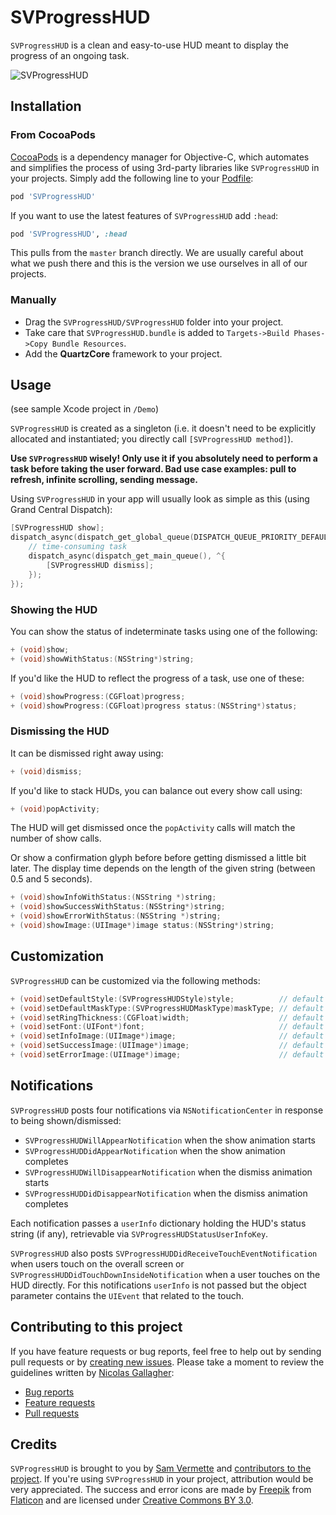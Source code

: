 # SVProgressHUD

`SVProgressHUD` is a clean and easy-to-use HUD meant to display the progress of an ongoing task.

![SVProgressHUD](http://f.cl.ly/items/2G1F1Z0M0k0h2U3V1p39/SVProgressHUD.gif)

## Installation

### From CocoaPods

[CocoaPods](http://cocoapods.org) is a dependency manager for Objective-C, which automates and simplifies the process of using 3rd-party libraries like `SVProgressHUD` in your projects. Simply add the following line to your [Podfile](http://guides.cocoapods.org/using/using-cocoapods.html):

```ruby
pod 'SVProgressHUD'
```

If you want to use the latest features of `SVProgressHUD` add `:head`:

```ruby
pod 'SVProgressHUD', :head
```

This pulls from the `master` branch directly. We are usually careful about what we push there and this is the version we use ourselves in all of our projects.

### Manually

* Drag the `SVProgressHUD/SVProgressHUD` folder into your project.
* Take care that `SVProgressHUD.bundle` is added to `Targets->Build Phases->Copy Bundle Resources`.
* Add the **QuartzCore** framework to your project.

## Usage

(see sample Xcode project in `/Demo`)

`SVProgressHUD` is created as a singleton (i.e. it doesn't need to be explicitly allocated and instantiated; you directly call `[SVProgressHUD method]`).

**Use `SVProgressHUD` wisely! Only use it if you absolutely need to perform a task before taking the user forward. Bad use case examples: pull to refresh, infinite scrolling, sending message.**

Using `SVProgressHUD` in your app will usually look as simple as this (using Grand Central Dispatch):

```objective-c
[SVProgressHUD show];
dispatch_async(dispatch_get_global_queue(DISPATCH_QUEUE_PRIORITY_DEFAULT, 0), ^{
    // time-consuming task
    dispatch_async(dispatch_get_main_queue(), ^{
        [SVProgressHUD dismiss];
    });
});
```

### Showing the HUD

You can show the status of indeterminate tasks using one of the following:

```objective-c
+ (void)show;
+ (void)showWithStatus:(NSString*)string;
```

If you'd like the HUD to reflect the progress of a task, use one of these:

```objective-c
+ (void)showProgress:(CGFloat)progress;
+ (void)showProgress:(CGFloat)progress status:(NSString*)status;
```

### Dismissing the HUD

It can be dismissed right away using:

```objective-c
+ (void)dismiss;
```

If you'd like to stack HUDs, you can balance out every show call using:

```objective-c
+ (void)popActivity;
```

The HUD will get dismissed once the `popActivity` calls will match the number of show calls.  

Or show a confirmation glyph before before getting dismissed a little bit later. The display time depends on the length of the given string (between 0.5 and 5 seconds).

```objective-c
+ (void)showInfoWithStatus:(NSString *)string;
+ (void)showSuccessWithStatus:(NSString*)string;
+ (void)showErrorWithStatus:(NSString *)string;
+ (void)showImage:(UIImage*)image status:(NSString*)string;
```

## Customization

`SVProgressHUD` can be customized via the following methods:

```objective-c
+ (void)setDefaultStyle:(SVProgressHUDStyle)style;          // default is SVProgressHUDStyleLight
+ (void)setDefaultMaskType:(SVProgressHUDMaskType)maskType; // default is SVProgressHUDMaskTypeNone
+ (void)setRingThickness:(CGFloat)width;                    // default is 2 pt
+ (void)setFont:(UIFont*)font;                              // default is [UIFont preferredFontForTextStyle:UIFontTextStyleSubheadline]
+ (void)setInfoImage:(UIImage*)image;                       // default is the bundled info image provided by Freepik
+ (void)setSuccessImage:(UIImage*)image;                    // default is the bundled success image provided by Freepik
+ (void)setErrorImage:(UIImage*)image;                      // default is the bundled error image provided by Freepik
```

## Notifications

`SVProgressHUD` posts four notifications via `NSNotificationCenter` in response to being shown/dismissed:
* `SVProgressHUDWillAppearNotification` when the show animation starts
* `SVProgressHUDDidAppearNotification` when the show animation completes
* `SVProgressHUDWillDisappearNotification` when the dismiss animation starts
* `SVProgressHUDDidDisappearNotification` when the dismiss animation completes

Each notification passes a `userInfo` dictionary holding the HUD's status string (if any), retrievable via `SVProgressHUDStatusUserInfoKey`.

`SVProgressHUD` also posts `SVProgressHUDDidReceiveTouchEventNotification` when users touch on the overall screen or `SVProgressHUDDidTouchDownInsideNotification` when a user touches on the HUD directly. For this notifications `userInfo` is not passed but the object parameter contains the `UIEvent` that related to the touch.

## Contributing to this project

If you have feature requests or bug reports, feel free to help out by sending pull requests or by [creating new issues](https://github.com/TransitApp/SVProgressHUD/issues/new). Please take a moment to
review the guidelines written by [Nicolas Gallagher](https://github.com/necolas/):

* [Bug reports](https://github.com/necolas/issue-guidelines/blob/master/CONTRIBUTING.md#bugs)
* [Feature requests](https://github.com/necolas/issue-guidelines/blob/master/CONTRIBUTING.md#features)
* [Pull requests](https://github.com/necolas/issue-guidelines/blob/master/CONTRIBUTING.md#pull-requests)

## Credits

`SVProgressHUD` is brought to you by [Sam Vermette](http://samvermette.com) and [contributors to the project](https://github.com/TransitApp/SVProgressHUD/contributors). If you're using `SVProgressHUD` in your project, attribution would be very appreciated. The success and error icons are made by [Freepik](http://www.freepik.com) from [Flaticon](www.flaticon.com) and are licensed under [Creative Commons BY 3.0](http://creativecommons.org/licenses/by/3.0/). 